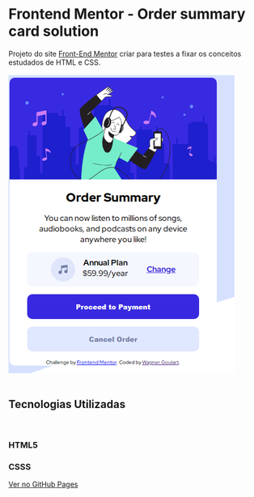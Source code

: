 # Frontend Mentor - Order summary card solution

Projeto do site [Front-End Mentor](https://www.frontendmentor.io/) criar para testes a fixar os conceitos estudados de HTML e CSS.
<br>
<br>
![](./design/screeshot/Screenshot.PNG)
<br>
<br>

## Tecnologias Utilizadas
<br>

### HTML5
### CSSS

[Ver no GitHub Pages](https://wagner-goulart.github.io/order-summary-component-main/)

